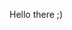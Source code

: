 

Hello there ;)

<!---
There is only one way to relay info. That is in the comments. 

Thank you for looking here. Cause really who like fancy html and crap ;)

What you will find here are sec tools or links or methodologies around the subject matter.  
I will be updating this more later - 
Nobodi

--->
